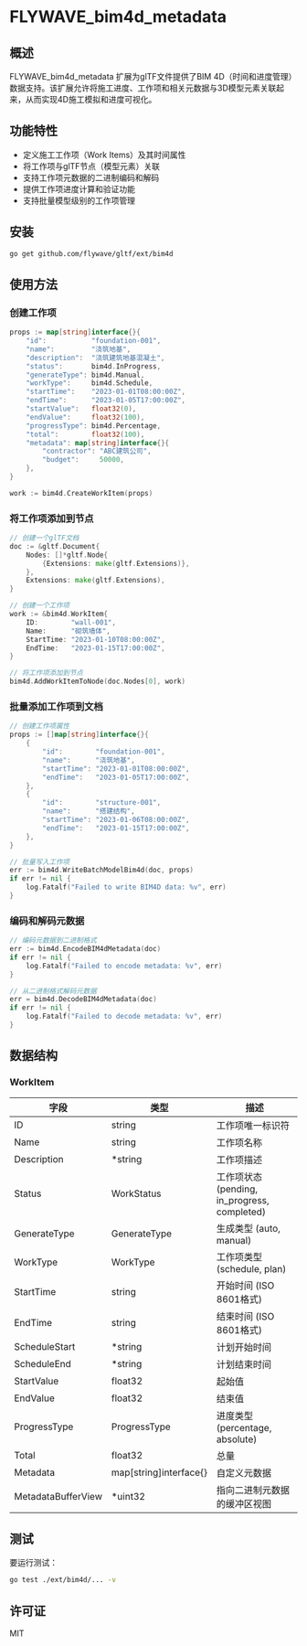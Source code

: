 # FLYWAVE_bim4d_metadata

## 概述

FLYWAVE_bim4d_metadata 扩展为glTF文件提供了BIM 4D（时间和进度管理）数据支持。该扩展允许将施工进度、工作项和相关元数据与3D模型元素关联起来，从而实现4D施工模拟和进度可视化。

## 功能特性

- 定义施工工作项（Work Items）及其时间属性
- 将工作项与glTF节点（模型元素）关联
- 支持工作项元数据的二进制编码和解码
- 提供工作项进度计算和验证功能
- 支持批量模型级别的工作项管理

## 安装

```bash
go get github.com/flywave/gltf/ext/bim4d
```

## 使用方法

### 创建工作项

```go
props := map[string]interface{}{
    "id":           "foundation-001",
    "name":         "浇筑地基",
    "description":  "浇筑建筑地基混凝土",
    "status":       bim4d.InProgress,
    "generateType": bim4d.Manual,
    "workType":     bim4d.Schedule,
    "startTime":    "2023-01-01T08:00:00Z",
    "endTime":      "2023-01-05T17:00:00Z",
    "startValue":   float32(0),
    "endValue":     float32(100),
    "progressType": bim4d.Percentage,
    "total":        float32(100),
    "metadata": map[string]interface{}{
        "contractor": "ABC建筑公司",
        "budget":     50000,
    },
}

work := bim4d.CreateWorkItem(props)
```

### 将工作项添加到节点

```go
// 创建一个glTF文档
doc := &gltf.Document{
    Nodes: []*gltf.Node{
        {Extensions: make(gltf.Extensions)},
    },
    Extensions: make(gltf.Extensions),
}

// 创建一个工作项
work := &bim4d.WorkItem{
    ID:        "wall-001",
    Name:      "砌筑墙体",
    StartTime: "2023-01-10T08:00:00Z",
    EndTime:   "2023-01-15T17:00:00Z",
}

// 将工作项添加到节点
bim4d.AddWorkItemToNode(doc.Nodes[0], work)
```

### 批量添加工作项到文档

```go
// 创建工作项属性
props := []map[string]interface{}{
    {
        "id":        "foundation-001",
        "name":      "浇筑地基",
        "startTime": "2023-01-01T08:00:00Z",
        "endTime":   "2023-01-05T17:00:00Z",
    },
    {
        "id":        "structure-001",
        "name":      "搭建结构",
        "startTime": "2023-01-06T08:00:00Z",
        "endTime":   "2023-01-15T17:00:00Z",
    },
}

// 批量写入工作项
err := bim4d.WriteBatchModelBim4d(doc, props)
if err != nil {
    log.Fatalf("Failed to write BIM4D data: %v", err)
}
```

### 编码和解码元数据

```go
// 编码元数据到二进制格式
err := bim4d.EncodeBIM4dMetadata(doc)
if err != nil {
    log.Fatalf("Failed to encode metadata: %v", err)
}

// 从二进制格式解码元数据
err = bim4d.DecodeBIM4dMetadata(doc)
if err != nil {
    log.Fatalf("Failed to decode metadata: %v", err)
}
```

## 数据结构

### WorkItem

| 字段 | 类型 | 描述 |
|------|------|------|
| ID | string | 工作项唯一标识符 |
| Name | string | 工作项名称 |
| Description | *string | 工作项描述 |
| Status | WorkStatus | 工作项状态 (pending, in_progress, completed) |
| GenerateType | GenerateType | 生成类型 (auto, manual) |
| WorkType | WorkType | 工作项类型 (schedule, plan) |
| StartTime | string | 开始时间 (ISO 8601格式) |
| EndTime | string | 结束时间 (ISO 8601格式) |
| ScheduleStart | *string | 计划开始时间 |
| ScheduleEnd | *string | 计划结束时间 |
| StartValue | float32 | 起始值 |
| EndValue | float32 | 结束值 |
| ProgressType | ProgressType | 进度类型 (percentage, absolute) |
| Total | float32 | 总量 |
| Metadata | map[string]interface{} | 自定义元数据 |
| MetadataBufferView | *uint32 | 指向二进制元数据的缓冲区视图 |

## 测试

要运行测试：

```bash
go test ./ext/bim4d/... -v
```

## 许可证

MIT